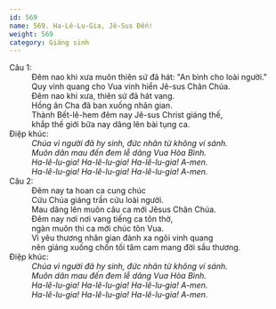 ```yaml
---
id: 569
name: 569. Ha-Lê-Lu-Gia, Jê-Sus Đến!
weight: 569
category: Giáng sinh
---
```

<dl><dt>Câu 1:</dt><dd data-verse="1">Ðêm nao khi xưa muôn thiên sứ đã hát: "An bình cho loài người." <br/>Quy vinh quang cho Vua vinh hiển Jê-sus Chân Chúa. <br/>Ðêm nao khi xưa, thiên sứ đã hát vang. <br/>Hồng ân Cha đã ban xuống nhân gian. <br/>Thành Bết-lê-hem đêm nay Jê-sus Christ giáng thế, <br/> khắp thế giới bữa nay dâng lên bài tụng ca. </dd><dt>Điệp khúc:</dt><dd data-chorus="1"><em>Chúa vì người đã hy sinh, đức nhân từ không ví sánh. <br/>Muôn dân mau đến đem lễ dâng Vua Hòa Bình. <br/>Ha-lê-lu-gia! Ha-lê-lu-gia! Ha-lê-lu-gia! A-men. <br/>Ha-lê-lu-gia! Ha-lê-lu-gia! Ha-lê-lu-gia! A-men. </em></dd><dt>Câu 2:</dt><dd data-verse="2">Ðêm nay ta hoan ca cung chúc <br/>Cứu Chúa giáng trần cứu loài người. <br/>Mau dâng lên muôn câu ca mới Jêsus Chân Chúa. <br/>Ðêm nay nơi nơi vang tiếng ca tôn thờ, <br/>ngàn muôn thi ca mới chúc tôn Vua. <br/>Vì yêu thương nhân gian đành xa ngôi vinh quang <br/>nên giáng xuống chốn tối tăm cam mang đời sầu thương. </dd><dt>Điệp khúc:</dt><dd data-chorus="1"><em>Chúa vì người đã hy sinh, đức nhân từ không ví sánh. <br/>Muôn dân mau đến đem lễ dâng Vua Hòa Bình. <br/>Ha-lê-lu-gia! Ha-lê-lu-gia! Ha-lê-lu-gia! A-men. <br/>Ha-lê-lu-gia! Ha-lê-lu-gia! Ha-lê-lu-gia! A-men. </em></dd></dl>
